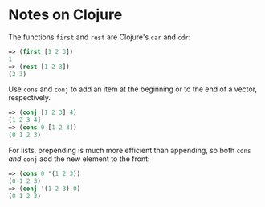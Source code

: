 # Notes on Clojure

The functions `first` and `rest` are Clojure's `car` and `cdr`:

```clojure
=> (first [1 2 3])
1
=> (rest [1 2 3])
(2 3)
```

Use `cons` and `conj` to add an item at the beginning or to the end of a vector,
respectively.

```clojure
=> (conj [1 2 3] 4)
[1 2 3 4]
=> (cons 0 [1 2 3])
(0 1 2 3)
```

For lists, prepending is much more efficient than appending, so both `cons`
_and_ `conj` add the new element to the front:

```clojure
=> (cons 0 '(1 2 3))
(0 1 2 3)
=> (conj '(1 2 3) 0)
(0 1 2 3)
```

